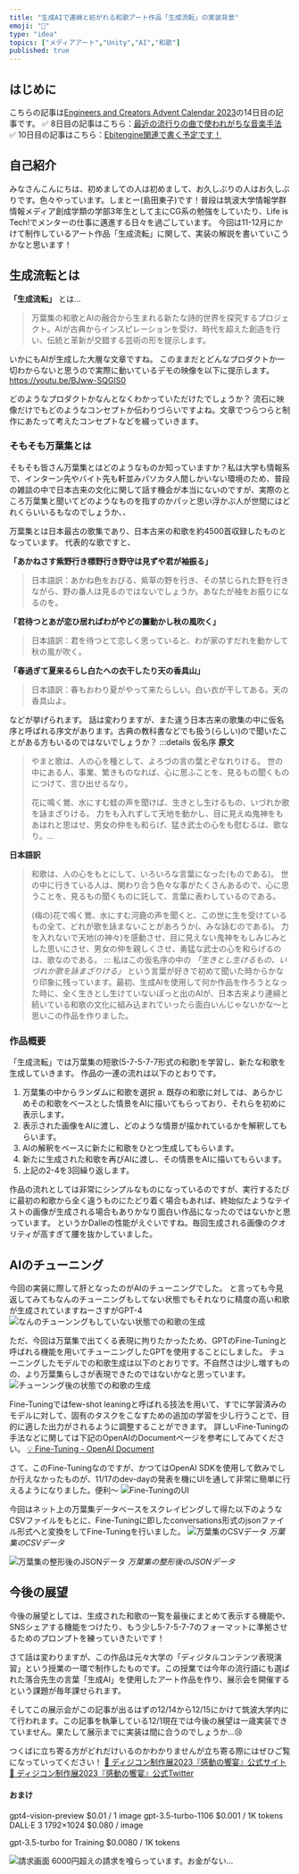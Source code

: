 ```yaml
---
title: "生成AIで連綿と紡がれる和歌アート作品「生成流転」の実装背景"
emoji: "👘"
type: "idea"
topics: ["メディアアート","Unity","AI","和歌"]
published: true
---
```


## はじめに
こちらの記事は[Engineers and Creators Advent Calendar 2023](https://qiita.com/advent-calendar/2023/engineers-and-creators)の14日目の記事です。
✅ 8日目の記事はこちら：[最近の流行りの曲で使われがちな音楽手法](https://qiita.com/zinenzyo_machida/items/b39a75a35b4a7beec723)
✅ 10日目の記事はこちら：[Ebitengine関連で書く予定です！]()

## 自己紹介
みなさんこんにちは、初めましての人は初めまして、お久しぶりの人はお久しぶりです。色々やっています。しまとー(島田東子)です！普段は筑波大学情報学群情報メディア創成学類の学部3年生として主にCG系の勉強をしていたり、Life is Tech!でメンターの仕事に邁進する日々を過ごしています。
今回は11-12月にかけて制作しているアート作品「生成流転」に関して、実装の解説を書いていこうかなと思います！

## 生成流転とは
**「生成流転」** とは...
> 万葉集の和歌とAIの融合から生まれる新たな詩的世界を探究するプロジェクト。AIが古典からインスピレーションを受け、時代を超えた創造を行い、伝統と革新が交錯する芸術の形を提示します。

いかにもAIが生成した大層な文章ですね。
このままだとどんなプロダクトか一切わからないと思うので実際に動いているデモの映像を以下に提示します。
https://youtu.be/BJww-SQGIS0

どのようなプロダクトかなんとなくわかっていただけたでしょうか？
流石に映像だけでもどのようなコンセプトか伝わりづらいですよね。文章でつらつらと制作にあたって考えたコンセプトなどを綴っていきます。

### そもそも万葉集とは
そもそも皆さん万葉集とはどのようなものか知っていますか？私は大学も情報系で、インターン先やバイト先も軒並みパソカタ人間しかいない環境のため、普段の雑談の中で日本古来の文化に関して話す機会が本当にないのですが、実際のところ万葉集と聞いてどのようなものを指すのかパッと思い浮かぶ人が世間にはどれくらいいるもなのでしょうか、、

万葉集とは日本最古の歌集であり、日本古来の和歌を約4500首収録したものとなっています。
代表的な歌ですと、

**「あかねさす紫野行き標野行き野守は見ずや君が袖振る」**
> 日本語訳：あかね色をおびる、紫草の野を行き、その禁じられた野を行きながら、野の番人は見るのではないでしょうか。あなたが袖をお振りになるのを。

**「君待つとあが恋ひ居ればわがやどの簾動かし秋の風吹く」**
> 日本語訳：君を待つとて恋しく思っていると、わが家のすだれを動かして秋の風が吹く。

**「春過ぎて夏来るらし白たへの衣干したり天の香具山」**
> 日本語訳：春もおわり夏がやって来たらしい。白い衣が干してある。天の香具山よ。

などが挙げられます。
話は変わりますが、また違う日本古来の歌集の中に仮名序と呼ばれる序文があります。古典の教科書などでも扱う(らしい)ので聞いたことがある方もいるのではないでしょうか？
:::details 仮名序
**原文**
> やまと歌は、人の心を種として、よろづの言の葉とぞなれりける。
> 世の中にある人、事業、繁きものなれば、心に思ふことを、見るもの聞くものにつけて、言ひ出せるなり。
> 
> 花に鳴く鶯、水にすむ蛙の声を聞けば、生きとし生けるもの、いづれか歌を詠まざりける。
> 力をも入れずして天地を動かし、目に見えぬ鬼神をもあはれと思はせ、男女の仲をも和らげ、猛き武士の心をも慰むるは、歌なり。...

**日本語訳**
> 和歌は、人の心をもとにして、いろいろな言葉になった(ものである)。
> 世の中に行きている人は、関わり合う色々な事がたくさんあるので、心に思うことを、見るもの聞くものに託して、言葉に表わしているのである。
> 
> (梅の)花で鳴く鶯、水にすむ河鹿の声を聞くと、この世に生を受けているもの全て、どれが歌を詠まないことがあろうか(、みな詠むのである)。
> 力を入れないで天地(の神々)を感動させ、目に見えない鬼神をもしみじみとした思いにさせ、男女の仲を親しくさせ、勇猛な武士の心を和らげるのは、歌なのである。
:::
私はこの仮名序の中の *「生きとし生けるもの、いづれか歌を詠まざりける」* という言葉が好きで初めて聞いた時からかなり印象に残っています。最初、生成AIを使用して何か作品を作ろうとなった時に、全く生きとし生けていないぽっと出のAIが、日本古来より連綿と続いている和歌の文化に組み込まれていったら面白いんじゃないかな〜と思いこの作品を作りました。

### 作品概要
「生成流転」では万葉集の短歌(5-7-5-7-7形式の和歌)を学習し、新たな和歌を生成していきます。
作品の一連の流れは以下のとおりです。
1. 万葉集の中からランダムに和歌を選択
    a. 既存の和歌に対しては、あらかじめその和歌をベースとした情景をAIに描いてもらっており、それらを初めに表示します。
2. 表示された画像をAIに渡し、どのような情景が描かれているかを解釈してもらいます。
3. AIの解釈をベースに新たに和歌をひとつ生成してもらいます。
4. 新たに生成された和歌を再びAIに渡し、その情景をAIに描いてもらいます。
5. 上記の2-4を3回繰り返します。

作品の流れとしては非常にシンプルなものになっているのですが、実行するたびに最初の和歌から全く違うものにたどり着く場合もあれば、終始似たようなテイストの画像が生成される場合もありかなり面白い作品になったのではないかと思っています。
というかDalleの性能がえぐいですね。毎回生成される画像のクオリティが高すぎて腰を抜かしていました。

## AIのチューニング
今回の実装に際して肝となったのがAIのチューニングでした。
と言っても今見返してみてもなんのチューニングもしてない状態でもそれなりに精度の高い和歌が生成されていますねーさすがGPT-4
![なんのチューンングもしていない状態での和歌の生成](/images/advent_aiwaka/default_gpt_waka.png)

ただ、今回は万葉集で出てくる表現に拘りたかったため、GPTのFine-Tuningと呼ばれる機能を用いてチューニングしたGPTを使用することにしました。
チューニングしたモデルでの和歌生成は以下のとおりです。不自然さは少し増すものの、より万葉集らしさが表現できたのではないかなと思っています。
![チューンング後の状態での和歌の生成](/images/advent_aiwaka/finetuned_gpt_waka.png)

Fine-Tuningではfew-shot leaningと呼ばれる技法を用いて、すでに学習済みのモデルに対して、固有のタスクをこなすための追加の学習を少し行うことで、目的に適した出力がされるように調整することができます。
詳しいFine-Tuningの手法などに関しては下記のOpenAIのDocumentページを参考にしてみてください。
[💡 Fine-Tuning - OpenAI Document](https://platform.openai.com/docs/guides/embeddings/what-are-embeddings)

さて、このFine-Tuningなのですが、かつてはOpenAI SDKを使用して飲みでしか行えなかったものが、11/17のdev-dayの発表を機にUIを通して非常に簡単に行えるようになりました。便利〜
![Fine-TuningのUI](/images/advent_aiwaka/fine_tuning_ui.png)

今回はネット上の万葉集データベースをスクレイピングして得た以下のようなCSVファイルをもとに、Fine-Tuningに即したconversations形式のjsonファイル形式へと変換をしてFine-Tuningを行いました。
![万葉集のCSVデータ](/images/advent_aiwaka/waka_csv.png)
*万葉集のCSVデータ*

![万葉集の整形後のJSONデータ](/images/advent_aiwaka/waka_json.png)
*万葉集の整形後のJSONデータ*

## 今後の展望
今後の展望としては、生成された和歌の一覧を最後にまとめて表示する機能や、SNSシェアする機能をつけたり、もう少し5-7-5-7-7のフォーマットに準拠させるためのプロンプトを練っていきたいです！

さて話は変わりますが、この作品は元々大学の「ディジタルコンテンツ表現演習」という授業の一環で制作したものです。この授業では今年の流行語にも選ばれた落合先生の言葉「生成AI」を使用したアート作品を作り、展示会を開催するという課題が毎年課せられます。

そしてこの展示会がこの記事が出るはずの12/14から12/15にかけて筑波大学内にて行われます。この記事を執筆している12/1現在では今後の展望は一歳実装できていません。果たして展示までに実装は間に合うのでしょうか...😢

つくばに立ち寄る方がどれだけいるのかわかりませんが立ち寄る際にはぜひご覧になっていってください！
[🔗 ディジコン制作展2023『感動の饗宴』公式サイト](https://digicon2023-web.pages.dev/)
[🔗 ディジコン制作展2023『感動の饗宴』公式Twitter](https://twitter.com/dgtlcntnts2023)

#### おまけ
gpt4-vision-preview $0.01 / 1 image
gpt-3.5-turbo-1106	$0.001 / 1K tokens
DALL·E 3 1792×1024	$0.080 / image

gpt-3.5-turbo for Training	$0.0080 / 1K tokens

![請求画面](/images/advent_aiwaka/price.png)
6000円超えの請求を喰らっています。お金がない...